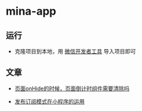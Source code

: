 # mina-app

## 运行

- 克隆项目到本地，用 [微信开发者工具](https://developers.weixin.qq.com/miniprogram/dev/devtools/download.html) 导入项目即可

## 文章

- [页面onHide的时候，页面倒计时组件需要清除吗](https://github.com/csonchen/mina-app/blob/master/wiki/%E9%A1%B5%E9%9D%A2onHide%E7%9A%84%E6%97%B6%E5%80%99%EF%BC%8C%E9%A1%B5%E9%9D%A2%E5%80%92%E8%AE%A1%E6%97%B6%E7%BB%84%E4%BB%B6%E9%9C%80%E8%A6%81%E6%B8%85%E9%99%A4%E5%90%97.md)

- [发布订阅模式在小程序的运用](https://github.com/csonchen/mina-app/blob/master/wiki/%E5%8F%91%E5%B8%83%E8%AE%A2%E9%98%85%E6%A8%A1%E5%BC%8F%E5%9C%A8%E5%B0%8F%E7%A8%8B%E5%BA%8F%E7%9A%84%E8%BF%90%E7%94%A8.md)

